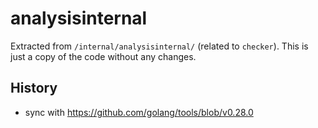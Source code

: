 # analysisinternal

Extracted from `/internal/analysisinternal/` (related to `checker`).
This is just a copy of the code without any changes.

## History

- sync with https://github.com/golang/tools/blob/v0.28.0
